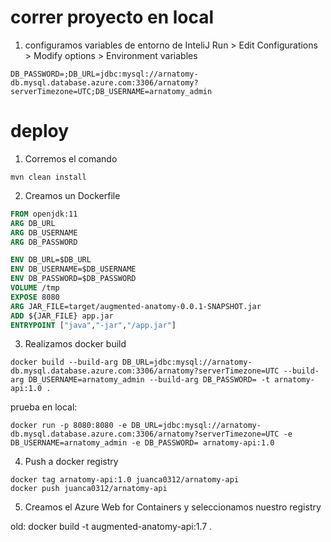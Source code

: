 # correr proyecto en local
1. configuramos variables de entorno de InteliJ
Run > Edit Configurations > Modify options > Environment variables
```
DB_PASSWORD=;DB_URL=jdbc:mysql://arnatomy-db.mysql.database.azure.com:3306/arnatomy?serverTimezone=UTC;DB_USERNAME=arnatomy_admin
```
# deploy
1. Corremos el comando
```
mvn clean install
```

2. Creamos un Dockerfile
```dockerfile
FROM openjdk:11
ARG DB_URL
ARG DB_USERNAME
ARG DB_PASSWORD

ENV DB_URL=$DB_URL
ENV DB_USERNAME=$DB_USERNAME
ENV DB_PASSWORD=$DB_PASSWORD
VOLUME /tmp
EXPOSE 8080
ARG JAR_FILE=target/augmented-anatomy-0.0.1-SNAPSHOT.jar
ADD ${JAR_FILE} app.jar
ENTRYPOINT ["java","-jar","/app.jar"]
```

3. Realizamos docker build
```
docker build --build-arg DB_URL=jdbc:mysql://arnatomy-db.mysql.database.azure.com:3306/arnatomy?serverTimezone=UTC --build-arg DB_USERNAME=arnatomy_admin --build-arg DB_PASSWORD= -t arnatomy-api:1.0 .

```

prueba en local:
```
docker run -p 8080:8080 -e DB_URL=jdbc:mysql://arnatomy-db.mysql.database.azure.com:3306/arnatomy?serverTimezone=UTC -e DB_USERNAME=arnatomy_admin -e DB_PASSWORD= arnatomy-api:1.0
```

4. Push a docker registry
```
docker tag arnatomy-api:1.0 juanca0312/arnatomy-api
docker push juanca0312/arnatomy-api
```

5. Creamos el Azure Web for Containers y seleccionamos nuestro registry


old:
docker build -t augmented-anatomy-api:1.7 .
